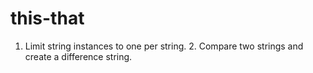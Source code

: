 # this-that
1. Limit string instances to one per string. 2. Compare two strings and create a difference string.
